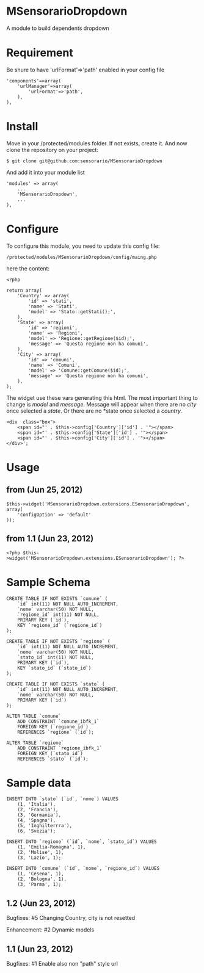 MSensorarioDropdown
===================

A module to build dependents dropdown

Requirement
===========

Be shure to have 'urlFormat'=>'path' enabled in your config file

    'components'=>array(
        'urlManager'=>array(
            'urlFormat'=>'path',
        ),
    ),

Install
=======

Move in your /protected/modules folder. If not exists, create it. And now clone 
the repository on your project:

    $ git clone git@github.com:sensorario/MSensorarioDropdown

And add it into your module list

    'modules' => array(
        ...
        'MSensorarioDropdown',
        ...
    ),

Configure
=========

To configure this module, you need to update this config file:

    /protected/modules/MSensorarioDropdown/config/maing.php

here the content:

    <?php

    return array(
        'Country' => array(
            'id' => 'stati',
            'name' => 'Stati',
            'model' => 'Stato::getStati();',
        ),
        'State' => array(
            'id' => 'regioni',
            'name' => 'Regioni',
            'model' => 'Regione::getRegione($id);',
            'message' => 'Questa regione non ha comuni',
        ),
        'City' => array(
            'id' => 'comuni',
            'name' => 'Comuni',
            'model' => 'Comune::getComune($id);',
            'message' => 'Questa regione non ha comuni',
        ),
    );

The widget use these vars generating this html. The most important thing to
change is *model* and *message*. Message will appear when there are no *city*
once selected a *state*. Or there are no *state once selected a *country*.

    <div  class="box">
        <span id="' . $this->config['Country']['id'] . '"></span>
        <span id="' . $this->config['State']['id'] . '"></span>
        <span id="' . $this->config['City']['id'] . '"></span>
    </div>';

Usage
=====

## from (Jun 25, 2012)

    $this->widget('MSensorarioDropdown.extensions.ESensorarioDropdown', array(
        'configOption' => 'default'
    ));

## from 1.1 (Jun 23, 2012)

    <?php $this->widget('MSensorarioDropdown.extensions.ESensorarioDropdown'); ?>

Sample Schema
=============

    CREATE TABLE IF NOT EXISTS `comune` (
        `id` int(11) NOT NULL AUTO_INCREMENT,
        `nome` varchar(50) NOT NULL,
        `regione_id` int(11) NOT NULL,
        PRIMARY KEY (`id`),
        KEY `regione_id` (`regione_id`)
    );

    CREATE TABLE IF NOT EXISTS `regione` (
        `id` int(11) NOT NULL AUTO_INCREMENT,
        `nome` varchar(50) NOT NULL,
        `stato_id` int(11) NOT NULL,
        PRIMARY KEY (`id`),
        KEY `stato_id` (`stato_id`)
    );

    CREATE TABLE IF NOT EXISTS `stato` (
        `id` int(11) NOT NULL AUTO_INCREMENT,
        `nome` varchar(50) NOT NULL,
        PRIMARY KEY (`id`)
    );

    ALTER TABLE `comune`
        ADD CONSTRAINT `comune_ibfk_1`
        FOREIGN KEY (`regione_id`)
        REFERENCES `regione` (`id`);

    ALTER TABLE `regione`
        ADD CONSTRAINT `regione_ibfk_1` 
        FOREIGN KEY (`stato_id`) 
        REFERENCES `stato` (`id`);

Sample data
===========

    INSERT INTO `stato` (`id`, `nome`) VALUES
        (1, 'Italia'),
        (2, 'Francia'),
        (3, 'Germania'),
        (4, 'Spagna'),
        (5, 'Inghilterrra'),
        (6, 'Svezia');

    INSERT INTO `regione` (`id`, `nome`, `stato_id`) VALUES
        (1, 'Emilia-Romagna', 1),
        (2, 'Molise', 1),
        (3, 'Lazio', 1);

    INSERT INTO `comune` (`id`, `nome`, `regione_id`) VALUES
        (1, 'Cesena', 1),
        (2, 'Bologna', 1),
        (3, 'Parma', 1);

	
## 1.2 (Jun 23, 2012)

Bugfixes:
    #5 Changing Country, city is not resetted

Enhancement:
    #2 Dynamic models

## 1.1 (Jun 23, 2012)

Bugfixes:
    #1 Enable also non "path" style url